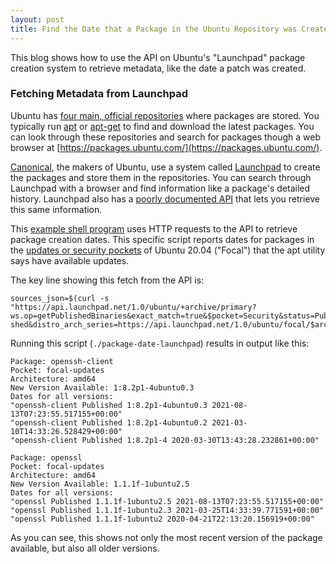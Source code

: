 ```yaml
---
layout: post
title: Find the Date that a Package in the Ubuntu Repository was Created
---
```

This blog shows how to use the API on Ubuntu's "Launchpad" package creation system to retrieve metadata, like the date a patch was created.

### Fetching Metadata from Launchpad
Ubuntu has [four main, official repositories](https://help.ubuntu.com/community/Repositories/Ubuntu) where packages are stored. You typically run [apt](http://manpages.ubuntu.com/manpages/bionic/man8/apt.8.html) or [apt-get](http://manpages.ubuntu.com/manpages/cosmic/man8/apt-get.8.html) to find and download the latest packages.  You can look through these repositories and search for packages though a web browser at [https://packages.ubuntu.com/](https://packages.ubuntu.com/).

[Canonical](https://canonical.com/), the makers of Ubuntu, use a system called [Launchpad](https://launchpad.net/) to create the packages and store them in the repositories. You can search through Launchpad with a browser and find information like a package's detailed history.  Launchpad also has a [poorly documented API](https://help.launchpad.net/API) that lets you retrieve this same information.

This [example shell program](https://raw.githubusercontent.com/bowers/util-disk/main/package-date-launchpad) uses HTTP requests to the API to retrieve package creation dates.  This specific script reports dates for packages in the [updates or security pockets](https://docs.ubuntu.com/landscape/en/repositories) of Ubuntu 20.04 ("Focal") that the apt utility says have available updates.

The key line showing this fetch from the API is:
```
sources_json=$(curl -s "https://api.launchpad.net/1.0/ubuntu/+archive/primary?ws.op=getPublishedBinaries&exact_match=true&$pocket=Security&status=Publi
shed&distro_arch_series=https://api.launchpad.net/1.0/ubuntu/focal/$architecture&binary_name=$package")

```
Running this script (```./package-date-launchpad```) results in output like this:

```
Package: openssh-client
Pocket: focal-updates
Architecture: amd64
New Version Available: 1:8.2p1-4ubuntu0.3
Dates for all versions:
"openssh-client Published 1:8.2p1-4ubuntu0.3 2021-08-13T07:23:55.517155+00:00"
"openssh-client Published 1:8.2p1-4ubuntu0.2 2021-03-10T14:33:26.528429+00:00"
"openssh-client Published 1:8.2p1-4 2020-03-30T13:43:28.232861+00:00"

Package: openssl
Pocket: focal-updates
Architecture: amd64
New Version Available: 1.1.1f-1ubuntu2.5
Dates for all versions:
"openssl Published 1.1.1f-1ubuntu2.5 2021-08-13T07:23:55.517155+00:00"
"openssl Published 1.1.1f-1ubuntu2.3 2021-03-25T14:33:39.771591+00:00"
"openssl Published 1.1.1f-1ubuntu2 2020-04-21T22:13:20.156919+00:00"

```
As you can see, this shows not only the most recent version of the package available, but also all older versions.
